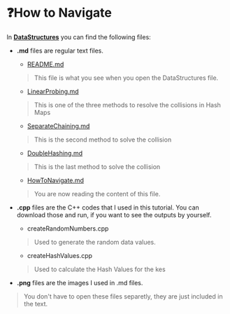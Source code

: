 # :question:How to Navigate

In __[DataStructures](https://github.com/vardtlv/Tutorials/tree/master/DataStructeres#what-is-data-structures)__ you can find the following files:
  
  * __.md__ files are regular text files.
    * [README.md](https://github.com/vardtlv/Tutorials/blob/master/DataStructeres/README.md#what-is-data-structures)
    >This file is what you see when you open the DataStructures file.
    * [LinearProbing.md](https://github.com/vardtlv/Tutorials/blob/master/DataStructeres/LinearProbing.md#arrow_right_hook-linear-probing)
    >This is one of the three methods to resolve the collisions in Hash Maps
    * [SeparateChaining.md](https://github.com/vardtlv/Tutorials/blob/master/DataStructeres/SeparateChaining.md#link-separate-chaining)
    >This is the second method to solve the collision
    * [DoubleHashing.md](https://github.com/vardtlv/Tutorials/blob/master/DataStructeres/DoubleHashing.md#fast_forward-double-hashing)
    >This is the last method to solve the collision
    * [HowToNavigate.md](https://github.com/vardtlv/Tutorials/blob/master/HowToNavigate.md#questionhowtonavigate)
    >You are now reading the content of this file.
    
  * __.cpp__ files are the C++ codes that I used in this tutorial. You can download those and run, if you want to see the outputs by yourself.
    * createRandomNumbers.cpp
    > Used to generate the random data values.
    * createHashValues.cpp
    > Used to calculate the Hash Values for the kes
  * __.png__ files are the images I used in .md files. 
  > You don't have to open these files separetly, they are just included in the text.

